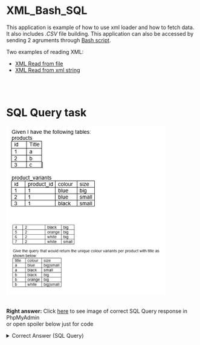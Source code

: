 # XML_Bash_SQL
This application is example of how to use xml loader and how to fetch data. It also includes *.CSV* file building.
This application can also be accessed by sending 2 agruments through [Bash script](script.sh).

Two examples of reading XML:
- [XML Read from file](index.php)
- [XML Read from xml string](indexstring.php)

<br/><br/>
# SQL Query task
<img src="task.png" alt="Task"/>
<br/><br/>

**Right answer:**
Click [here](phpmyadmin-persons.png) to see image of correct SQL Query response in PhpMyAdmin<br/> or open spoiler below just for code

<details>
  <summary>Correct Answer (SQL Query)</summary>
  
```SELECT products.Title, product_variants.colour, GROUP_CONCAT(product_variants.size SEPARATOR '|') as size FROM product_variants INNER JOIN products ON products.id = product_variants.product_id GROUP BY colour, title ORDER BY title, size ASC```

</details>
